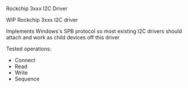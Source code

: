 Rockchip 3xxx I2C Driver

WIP Rockchip 3xxx I2C driver

Implements Windows's SPB protocol so most existing I2C drivers should attach and work as child devices off this driver

Tested operations:
* Connect
* Read
* Write
* Sequence